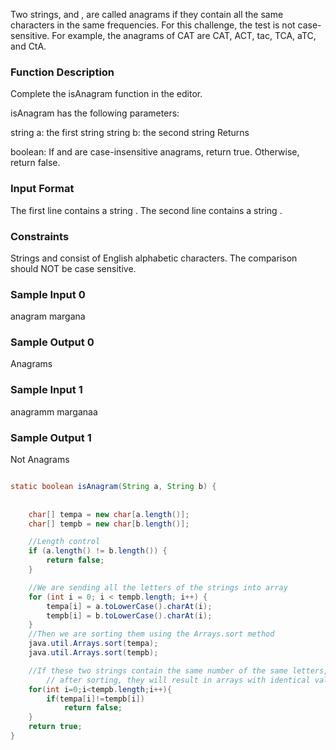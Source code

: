 Two strings,  and , are called anagrams if they contain all the same characters in the same frequencies. For this challenge, the test is not case-sensitive. For example, the anagrams of CAT are CAT, ACT, tac, TCA, aTC, and CtA.

### Function Description

Complete the isAnagram function in the editor.

isAnagram has the following parameters:

string a: the first string
string b: the second string
Returns

boolean: If  and  are case-insensitive anagrams, return true. Otherwise, return false.
### Input Format

The first line contains a string .
The second line contains a string .

### Constraints

Strings  and  consist of English alphabetic characters.
The comparison should NOT be case sensitive.
### Sample Input 0
anagram
margana
### Sample Output 0
Anagrams

### Sample Input 1
anagramm
marganaa
### Sample Output 1
Not Anagrams


```java

static boolean isAnagram(String a, String b) {
       
       
    char[] tempa = new char[a.length()];
    char[] tempb = new char[b.length()];

    //Length control
    if (a.length() != b.length()) {
        return false;
    }

    //We are sending all the letters of the strings into array
    for (int i = 0; i < tempb.length; i++) {
        tempa[i] = a.toLowerCase().charAt(i);
        tempb[i] = b.toLowerCase().charAt(i);
    }
    //Then we are sorting them using the Arrays.sort method
    java.util.Arrays.sort(tempa);
    java.util.Arrays.sort(tempb);

    //If these two strings contain the same number of the same letters,
        // after sorting, they will result in arrays with identical values, where each index will hold the same character.
    for(int i=0;i<tempb.length;i++){
        if(tempa[i]!=tempb[i])
            return false;
    }
    return true;
}

```